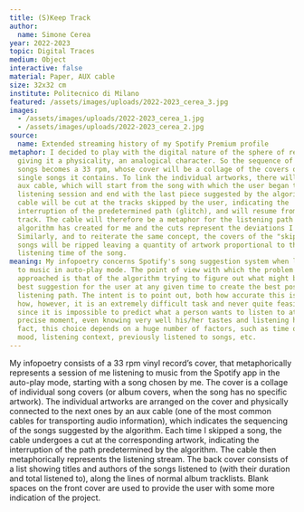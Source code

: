 ```yaml
---
title: (S)Keep Track
author:
  name: Simone Cerea
year: 2022-2023
topic: Digital Traces
medium: Object
interactive: false
material: Paper, AUX cable
size: 32x32 cm
institute: Politecnico di Milano
featured: /assets/images/uploads/2022-2023_cerea_3.jpg
images:
  - /assets/images/uploads/2022-2023_cerea_1.jpg
  - /assets/images/uploads/2022-2023_cerea_2.jpg
source:
  name: Extended streaming history of my Spotify Premium profile
metaphor: I decided to play with the digital nature of the sphere of reference,
  giving it a physicality, an analogical character. So the sequence of suggested
  songs becomes a 33 rpm, whose cover will be a collage of the covers of the
  single songs it contains. To link the individual artworks, there will be an
  aux cable, which will start from the song with which the user began the
  listening session and end with the last piece suggested by the algorithm. The
  cable will be cut at the tracks skipped by the user, indicating the
  interruption of the predetermined path (glitch), and will resume from the next
  track. The cable will therefore be a metaphor for the listening path that the
  algorithm has created for me and the cuts represent the deviations I made.
  Similarly, and to reiterate the same concept, the covers of the "skipped"
  songs will be ripped leaving a quantity of artwork proportional to the
  listening time of the song.
meaning: My infopoetry concerns Spotify's song suggestion system when listening
  to music in auto-play mode. The point of view with which the problem is
  approached is that of the algorithm trying to figure out what might be the
  best suggestion for the user at any given time to create the best possible
  listening path. The intent is to point out, both how accurate this is, and
  how, however, it is an extremely difficult task and never quite feasible,
  since it is impossible to predict what a person wants to listen to at a
  precise moment, even knowing very well his/her tastes and listening habits. In
  fact, this choice depends on a huge number of factors, such as time of day,
  mood, listening context, previously listened to songs, etc.
---
```

My infopoetry consists of a 33 rpm vinyl record’s cover, that metaphorically represents a session of me listening to music from the Spotify app in the auto-play mode, starting with a song chosen by me. The cover is a collage of individual song covers (or album covers, when the song has no specific artwork). The individual artworks are arranged on the cover and physically connected to the next ones by an aux cable (one of the most common cables for transporting audio information), which indicates the sequencing of the songs suggested by the algorithm. Each time I skipped a song, the cable undergoes a cut at the corresponding artwork, indicating the interruption of the path predetermined by the algorithm. The cable then metaphorically represents the listening stream. The back cover consists of a list showing titles and authors of the songs listened to (with their duration and total listened to), along the lines of normal album tracklists. Blank spaces on the front cover are used to provide the user with some more indication of the project.